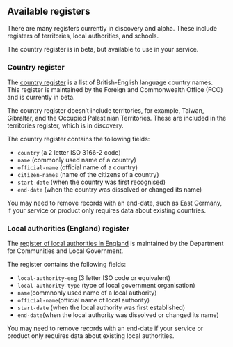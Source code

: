 ## <a name="availablereg"></a>Available registers

There are many registers currently in discovery and alpha. These include registers of territories, local authorities, and schools.

The country register is in beta, but available to use in your service.

### Country register

The [country register](https://country.register.gov.uk/) is a list of British-English language country names. This register is maintained by the Foreign and Commonwealth Office (FCO) and is currently in beta.

The country register doesn’t include territories, for example, Taiwan, Gibraltar, and the Occupied Palestinian Territories. These are included in the territories register, which is in discovery.

The country register contains the following fields:  

* `country` (a 2 letter ISO 3166-2 code)  
* `name` (commonly used name of a country)  
* `official-name` (official name of a country)   
* `citizen-names` (name of the citizens of a country)  
* `start-date` (when the country was first recognised)  
* `end-date` (when the country was dissolved or changed its name)   

You may need to remove records with an end-date, such as East Germany, if your service or product only requires data about existing countries.

### Local authorities (England) register

The [register of local authorities in England](https://local-authority-eng.register.gov.uk/) is maintained by the Department for Communities and Local Government.

The register contains the following fields:     

* `local-authority-eng` (3 letter ISO code or equivalent)  
* `local-authority-type` (type of local government organisation)  
* `name`(commnonly used name of a local authority)  
* `official-name`(official name of local authority)  
* `start-date` (when the local authority was first established)  
* `end-date`(when the local authority was dissolved or changed its name)  

You may need to remove records with an end-date if your service or product only requires data about existing local authorities.
